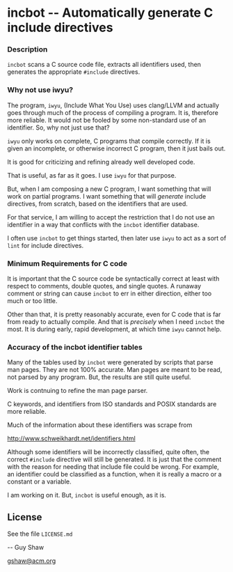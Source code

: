 # incbot -- Automatically generate C include directives

### Description

`incbot` scans a C source code file,
extracts all identifiers used,
then generates the appropriate `#include` directives.


### Why not use iwyu?

The program, `iwyu`, (Include What You Use)
uses clang/LLVM and actually goes through much
of the process of compiling a program.
It is, therefore more reliable.
It would not be fooled by some non-standard use of an identifier.
So, why not just use that?

`iwyu` only works on complete, C programs
that compile correctly.
If it is given an incomplete, or otherwise incorrect
C program, then it just bails out.

It is good for criticizing and refining already
well developed code.

That is useful, as far as it goes.
I use `iwyu` for that purpose.

But, when I am composing a new C program,
I want something that will work on partial
programs.  I want something that will _generate_
include directives, from scratch,
based on the identifiers that are used.

For that service, I am willing to accept the restriction
that I do not use an identifier in a way that conflicts
with the `incbot` identifier database.

I often use `incbot` to get things started,
then later use `iwyu` to act as a sort of `lint`
for include directives.

### Minimum Requirements for C code

It is important that the C source code
be syntactically correct at least with respect
to comments, double quotes, and single quotes.
A runaway comment or string can cause `incbot`
to err in either direction,
either too much or too little.

Other than that, it is pretty reasonably accurate,
even for C code that is far from ready to actually compile.
And that is _precisely_ when I need `incbot` the most.
It is during early, rapid development,
at which time `iwyu` cannot help.

### Accuracy of the incbot identifier tables

Many of the tables used by `incbot` were generated
by scripts that parse man pages.  They are not 100%
accurate.  Man pages are meant to be read, not parsed
by any program.  But, the results are still quite useful.

Work is contnuing to refine the man page parser.

C keywords, and identifiers from ISO standards and POSIX
standards are more reliable.

Much of the information about these identifiers was
scrape from

  http://www.schweikhardt.net/identifiers.html


Although some identifiers will be incorrectly classified,
quite often, the correct `#include` directive will still
be generated.  It is just that the comment
with the reason for needing that include file could be wrong.
For example, an identifier could be classified as a function,
when it is really a macro or a constant or a variable.

I am working on it.  But, `incbot` is useful enough,
as it is.

## License

See the file `LICENSE.md`

-- Guy Shaw

   gshaw@acm.org

